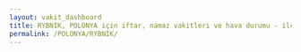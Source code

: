 ```yaml
---
layout: vakit_dashboard
title: RYBNIK, POLONYA için iftar, namaz vakitleri ve hava durumu - ilçe/eyalet seç
permalink: /POLONYA/RYBNIK/
---
```


<script type="text/javascript">
  var GLOBAL_COUNTRY = 'POLONYA';
  var GLOBAL_CITY = 'RYBNIK';
  var GLOBAL_STATE = '';
  var lat = 72;
  var lon = 21;
</script>
